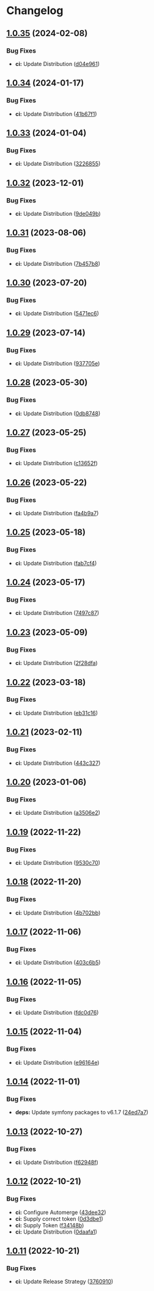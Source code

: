 # Changelog

## [1.0.35](https://github.com/PascaleBeier/thunderbird-ispdb/compare/v1.0.34...v1.0.35) (2024-02-08)


### Bug Fixes

* **ci:** Update Distribution ([d04e961](https://github.com/PascaleBeier/thunderbird-ispdb/commit/d04e961453958165ccb0ee87430905b7d37c3dcb))

## [1.0.34](https://github.com/PascaleBeier/thunderbird-ispdb/compare/v1.0.33...v1.0.34) (2024-01-17)


### Bug Fixes

* **ci:** Update Distribution ([41b67f1](https://github.com/PascaleBeier/thunderbird-ispdb/commit/41b67f1621ff4365548339214165f51c496bcc63))

## [1.0.33](https://github.com/PascaleBeier/thunderbird-ispdb/compare/v1.0.32...v1.0.33) (2024-01-04)


### Bug Fixes

* **ci:** Update Distribution ([3226855](https://github.com/PascaleBeier/thunderbird-ispdb/commit/3226855858b9dd52032c6b1a4bc7776006808874))

## [1.0.32](https://github.com/PascaleBeier/thunderbird-ispdb/compare/v1.0.31...v1.0.32) (2023-12-01)


### Bug Fixes

* **ci:** Update Distribution ([9de049b](https://github.com/PascaleBeier/thunderbird-ispdb/commit/9de049b8b0f3c5a4040524d7d548702288d4395d))

## [1.0.31](https://github.com/PascaleBeier/thunderbird-ispdb/compare/v1.0.30...v1.0.31) (2023-08-06)


### Bug Fixes

* **ci:** Update Distribution ([7b457b8](https://github.com/PascaleBeier/thunderbird-ispdb/commit/7b457b828a5a9083139f9c0849ae76c9a2f93395))

## [1.0.30](https://github.com/PascaleBeier/thunderbird-ispdb/compare/v1.0.29...v1.0.30) (2023-07-20)


### Bug Fixes

* **ci:** Update Distribution ([5471ec6](https://github.com/PascaleBeier/thunderbird-ispdb/commit/5471ec6bcc9bca96d312d28e3426f2a7ea1456c5))

## [1.0.29](https://github.com/PascaleBeier/thunderbird-ispdb/compare/v1.0.28...v1.0.29) (2023-07-14)


### Bug Fixes

* **ci:** Update Distribution ([937705e](https://github.com/PascaleBeier/thunderbird-ispdb/commit/937705ede45ebf1f4771eb88d33b8e70f48d76b4))

## [1.0.28](https://github.com/PascaleBeier/thunderbird-ispdb/compare/v1.0.27...v1.0.28) (2023-05-30)


### Bug Fixes

* **ci:** Update Distribution ([0db8748](https://github.com/PascaleBeier/thunderbird-ispdb/commit/0db8748faec6fffb9bea0bf8da40bccd4abfd064))

## [1.0.27](https://github.com/PascaleBeier/thunderbird-ispdb/compare/v1.0.26...v1.0.27) (2023-05-25)


### Bug Fixes

* **ci:** Update Distribution ([c13652f](https://github.com/PascaleBeier/thunderbird-ispdb/commit/c13652f59a9da974af598af9d922245cfeb34f79))

## [1.0.26](https://github.com/PascaleBeier/thunderbird-ispdb/compare/v1.0.25...v1.0.26) (2023-05-22)


### Bug Fixes

* **ci:** Update Distribution ([fa4b9a7](https://github.com/PascaleBeier/thunderbird-ispdb/commit/fa4b9a700b894ce64afed7a4233ceb6e6cd8ee2f))

## [1.0.25](https://github.com/PascaleBeier/thunderbird-ispdb/compare/v1.0.24...v1.0.25) (2023-05-18)


### Bug Fixes

* **ci:** Update Distribution ([fab7cf4](https://github.com/PascaleBeier/thunderbird-ispdb/commit/fab7cf41ad9874ce01bce51a5221cf2ed40c70f5))

## [1.0.24](https://github.com/PascaleBeier/thunderbird-ispdb/compare/v1.0.23...v1.0.24) (2023-05-17)


### Bug Fixes

* **ci:** Update Distribution ([7497c87](https://github.com/PascaleBeier/thunderbird-ispdb/commit/7497c87d6e97ce3ed07eaf58544e2bfd1c2ff7aa))

## [1.0.23](https://github.com/PascaleBeier/thunderbird-ispdb/compare/v1.0.22...v1.0.23) (2023-05-09)


### Bug Fixes

* **ci:** Update Distribution ([2f28dfa](https://github.com/PascaleBeier/thunderbird-ispdb/commit/2f28dfabb7fe307f04e447ecb0b52d0c9faccf0d))

## [1.0.22](https://github.com/PascaleBeier/thunderbird-ispdb/compare/v1.0.21...v1.0.22) (2023-03-18)


### Bug Fixes

* **ci:** Update Distribution ([eb31c16](https://github.com/PascaleBeier/thunderbird-ispdb/commit/eb31c16827c264a3452f8daaf2f3d0093c0943c1))

## [1.0.21](https://github.com/PascaleBeier/thunderbird-ispdb/compare/v1.0.20...v1.0.21) (2023-02-11)


### Bug Fixes

* **ci:** Update Distribution ([443c327](https://github.com/PascaleBeier/thunderbird-ispdb/commit/443c327d24098e8a2188dee6ceb8a68f46bf5434))

## [1.0.20](https://github.com/PascaleBeier/thunderbird-ispdb/compare/v1.0.19...v1.0.20) (2023-01-06)


### Bug Fixes

* **ci:** Update Distribution ([a3506e2](https://github.com/PascaleBeier/thunderbird-ispdb/commit/a3506e2c7cc11b273909ac114e66049dba4bf722))

## [1.0.19](https://github.com/PascaleBeier/thunderbird-ispdb/compare/v1.0.18...v1.0.19) (2022-11-22)


### Bug Fixes

* **ci:** Update Distribution ([9530c70](https://github.com/PascaleBeier/thunderbird-ispdb/commit/9530c70602a0fe502b54ba4ab163d4d5a8dc896d))

## [1.0.18](https://github.com/PascaleBeier/thunderbird-ispdb/compare/v1.0.17...v1.0.18) (2022-11-20)


### Bug Fixes

* **ci:** Update Distribution ([4b702bb](https://github.com/PascaleBeier/thunderbird-ispdb/commit/4b702bbe88b5aef11e478e65878f7758d1511a76))

## [1.0.17](https://github.com/PascaleBeier/thunderbird-ispdb/compare/v1.0.16...v1.0.17) (2022-11-06)


### Bug Fixes

* **ci:** Update Distribution ([403c6b5](https://github.com/PascaleBeier/thunderbird-ispdb/commit/403c6b518f5414ec9339ba25ce16ccceafefa45b))

## [1.0.16](https://github.com/PascaleBeier/thunderbird-ispdb/compare/v1.0.15...v1.0.16) (2022-11-05)


### Bug Fixes

* **ci:** Update Distribution ([fdc0d76](https://github.com/PascaleBeier/thunderbird-ispdb/commit/fdc0d76e266b69ffa4d8d32244c54cd4496d27f8))

## [1.0.15](https://github.com/PascaleBeier/thunderbird-ispdb/compare/v1.0.14...v1.0.15) (2022-11-04)


### Bug Fixes

* **ci:** Update Distribution ([e96164e](https://github.com/PascaleBeier/thunderbird-ispdb/commit/e96164e2c5d4f7188abee4284910f36de0bc1160))

## [1.0.14](https://github.com/PascaleBeier/thunderbird-ispdb/compare/v1.0.13...v1.0.14) (2022-11-01)


### Bug Fixes

* **deps:** Update symfony packages to v6.1.7 ([24ed7a7](https://github.com/PascaleBeier/thunderbird-ispdb/commit/24ed7a7ce647f83033ac50f58a655130f8fd6b29))

## [1.0.13](https://github.com/PascaleBeier/thunderbird-ispdb/compare/v1.0.12...v1.0.13) (2022-10-27)


### Bug Fixes

* **ci:** Update Distribution ([f62948f](https://github.com/PascaleBeier/thunderbird-ispdb/commit/f62948fc314e934094805e7891497406bdef3172))

## [1.0.12](https://github.com/PascaleBeier/thunderbird-ispdb/compare/v1.0.11...v1.0.12) (2022-10-21)


### Bug Fixes

* **ci:** Configure Automerge ([43dee32](https://github.com/PascaleBeier/thunderbird-ispdb/commit/43dee32e87e4ea30a3bba52bbffb5aceabeb1883))
* **ci:** Supply correct token ([0d3dbe1](https://github.com/PascaleBeier/thunderbird-ispdb/commit/0d3dbe1e61caa69ca12af717df5fdd5c7ad3bb44))
* **ci:** Supply Token ([f34148b](https://github.com/PascaleBeier/thunderbird-ispdb/commit/f34148bdd5c167200193af3ada0e6bf0e84e473e))
* **ci:** Update Distribution ([0daafa1](https://github.com/PascaleBeier/thunderbird-ispdb/commit/0daafa1917b4b36133cb17bac56aabfd84ad8cd9))

## [1.0.11](https://github.com/PascaleBeier/thunderbird-ispdb/compare/v1.0.10...v1.0.11) (2022-10-21)


### Bug Fixes

* **ci:** Update Release Strategy ([3760910](https://github.com/PascaleBeier/thunderbird-ispdb/commit/376091040d7b856514b1d5f226408d8347262439))
